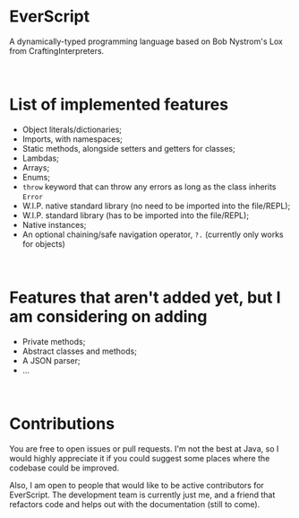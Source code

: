 # EverScript

A dynamically-typed programming language based on Bob Nystrom's Lox from CraftingInterpreters.

<br>

# List of implemented features

- Object literals/dictionaries;
- Imports, with namespaces;
- Static methods, alongside setters and getters for classes;
- Lambdas;
- Arrays;
- Enums;
- `throw` keyword that can throw any errors as long as the class inherits `Error`
- W.I.P. native standard library (no need to be imported into the file/REPL);
- W.I.P. standard library (has to be imported into the file/REPL);
- Native instances;
- An optional chaining/safe navigation operator, `?.` (currently only works for objects)

<br>

# Features that aren't added yet, but I am considering on adding

- Private methods;
- Abstract classes and methods;
- A JSON parser;
- ...

<br>

# Contributions

You are free to open issues or pull requests. I'm not the best at Java, so I would highly appreciate it if you could suggest some places where the codebase could be improved.

Also, I am open to people that would like to be active contributors for EverScript. The development team is currently just me, and a friend that refactors code and helps out with the documentation (still to come).


